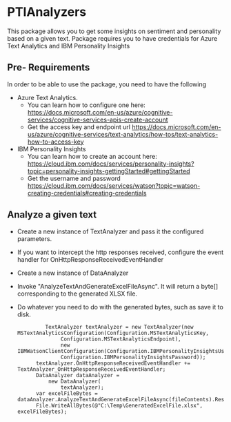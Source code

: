 # PTIAnalyzers
This package allows you to get some insights on sentiment and personality based on a given text. Package requires you to have credentials for Azure Text Analytics and IBM Personality Insights

## Pre- Requirements
In order to be able to use the package, you need to have the following
* Azure Text Analytics. 
  * You can learn how to configure one here: https://docs.microsoft.com/en-us/azure/cognitive-services/cognitive-services-apis-create-account
  * Get the access key and endpoint url https://docs.microsoft.com/en-us/azure/cognitive-services/text-analytics/how-tos/text-analytics-how-to-access-key
* IBM Personality Insights
  * You can learn how to create an account here: https://cloud.ibm.com/docs/services/personality-insights?topic=personality-insights-gettingStarted#gettingStarted
  * Get the username and password https://cloud.ibm.com/docs/services/watson?topic=watson-creating-credentials#creating-credentials
  

## Analyze a given text
* Create a new instance of TextAnalyzer and pass it the configured parameters.
* If you want to intercept the http responses received, configure the event handler for OnHttpResponseReceivedEventHandler
* Create a new instance of DataAnalyzer
* Invoke "AnalyzeTextAndGenerateExcelFileAsync". It will return a byte[] corresponding to the generated XLSX file.
* Do whatever you need to do with the generated bytes, such as save it to disk.

               TextAnalyzer textAnalyzer = new TextAnalyzer(new MSTextAnalyticsConfiguration(Configuration.MSTextAnalyticsKey,
                    Configuration.MSTextAnalyticsEndpoint),
                    new IBMWatsonClientConfiguration(Configuration.IBMPersonalityInsightsUsername,
                    Configuration.IBMPersonalityInsightsPassword));
            textAnalyzer.OnHttpResponseReceivedEventHandler += TextAnalyzer_OnHttpResponseReceivedEventHandler;
            DataAnalyzer dataAnalyzer =
                new DataAnalyzer(
                    textAnalyzer);
            var excelFileBytes = dataAnalyzer.AnalyzeTextAndGenerateExcelFileAsync(fileContents).Result;
            File.WriteAllBytes(@"C:\Temp\GeneratedExcelFile.xlsx", excelFileBytes);
